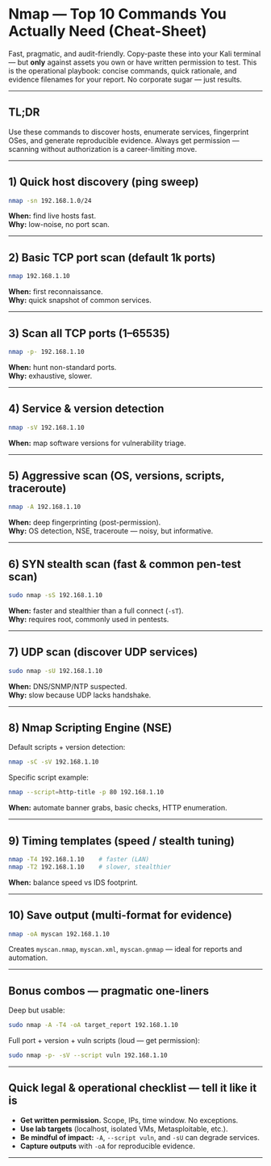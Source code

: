 # Nmap — Top 10 Commands You Actually Need (Cheat-Sheet)

Fast, pragmatic, and audit-friendly. Copy-paste these into your Kali terminal — but **only** against assets you own or have written permission to test. This is the operational playbook: concise commands, quick rationale, and evidence filenames for your report. No corporate sugar — just results.

---

## TL;DR
Use these commands to discover hosts, enumerate services, fingerprint OSes, and generate reproducible evidence. Always get permission — scanning without authorization is a career-limiting move.

---

## 1) Quick host discovery (ping sweep)
```bash
nmap -sn 192.168.1.0/24
```
**When:** find live hosts fast.  
**Why:** low-noise, no port scan.

---

## 2) Basic TCP port scan (default 1k ports)
```bash
nmap 192.168.1.10
```
**When:** first reconnaissance.  
**Why:** quick snapshot of common services.

---

## 3) Scan all TCP ports (1–65535)
```bash
nmap -p- 192.168.1.10
```
**When:** hunt non-standard ports.  
**Why:** exhaustive, slower.

---

## 4) Service & version detection
```bash
nmap -sV 192.168.1.10
```
**When:** map software versions for vulnerability triage.

---

## 5) Aggressive scan (OS, versions, scripts, traceroute)
```bash
nmap -A 192.168.1.10
```
**When:** deep fingerprinting (post-permission).  
**Why:** OS detection, NSE, traceroute — noisy, but informative.

---

## 6) SYN stealth scan (fast & common pen-test scan)
```bash
sudo nmap -sS 192.168.1.10
```
**When:** faster and stealthier than a full connect (`-sT`).  
**Why:** requires root, commonly used in pentests.

---

## 7) UDP scan (discover UDP services)
```bash
sudo nmap -sU 192.168.1.10
```
**When:** DNS/SNMP/NTP suspected.  
**Why:** slow because UDP lacks handshake.

---

## 8) Nmap Scripting Engine (NSE)
Default scripts + version detection:
```bash
nmap -sC -sV 192.168.1.10
```
Specific script example:
```bash
nmap --script=http-title -p 80 192.168.1.10
```
**When:** automate banner grabs, basic checks, HTTP enumeration.

---

## 9) Timing templates (speed / stealth tuning)
```bash
nmap -T4 192.168.1.10    # faster (LAN)
nmap -T2 192.168.1.10    # slower, stealthier
```
**When:** balance speed vs IDS footprint.

---

## 10) Save output (multi-format for evidence)
```bash
nmap -oA myscan 192.168.1.10
```
Creates `myscan.nmap`, `myscan.xml`, `myscan.gnmap` — ideal for reports and automation.

---

## Bonus combos — pragmatic one-liners
Deep but usable:
```bash
sudo nmap -A -T4 -oA target_report 192.168.1.10
```
Full port + version + vuln scripts (loud — get permission):
```bash
sudo nmap -p- -sV --script vuln 192.168.1.10
```

---

## Quick legal & operational checklist — tell it like it is
- **Get written permission.** Scope, IPs, time window. No exceptions.  
- **Use lab targets** (localhost, isolated VMs, Metasploitable, etc.).  
- **Be mindful of impact:** `-A`, `--script vuln`, and `-sU` can degrade services.  
- **Capture outputs** with `-oA` for reproducible evidence.

---


